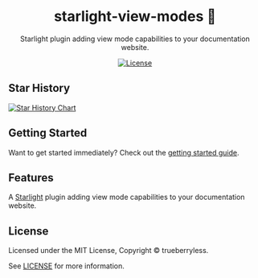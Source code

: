 <div align="center">
  <h1>starlight-view-modes 🧘</h1>
  <p>Starlight plugin adding view mode capabilities to your documentation website.</p>
</div>

<div align="center">
  <a href="https://github.com/trueberryless/starlight-view-modes/blob/main/LICENSE">
    <img alt="License" src="https://badgen.net/github/license/trueberryless/starlight-view-modes" />
  </a>
  <br />
</div>

## Star History

<a href="https://star-history.com/#trueberryless
/starlight-view-modes&Date">
<picture>

   <source media="(prefers-color-scheme: dark)" srcset="https://api.star-history.com/svg?repos=trueberryless/starlight-view-modes&type=Date&theme=dark" />
   <source media="(prefers-color-scheme: light)" srcset="https://api.star-history.com/svg?repos=trueberryless/starlight-view-modes&type=Date" />
   <img alt="Star History Chart" src="https://api.star-history.com/svg?repos=trueberryless/starlight-view-modes&type=Date" />
 </picture>
</a>

## Getting Started

Want to get started immediately? Check out the [getting started guide](https://starlight-view-modes.trueberryless.org/getting-started/).

## Features

A [Starlight](https://starlight.astro.build) plugin adding view mode capabilities to your documentation website.

## License

Licensed under the MIT License, Copyright © trueberryless.

See [LICENSE](https://github.com/trueberryless/starlight-view-modes/blob/main/LICENSE) for more information.
